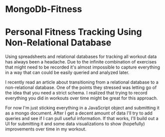 # MongoDb-Fitness
# Personal Fitness Tracking Using Non-Relational Database

Using spreadsheets and relational databases for tracking all workout data has always been a headache.  Due to the infinite combination of exercises that might need to be recorded it's almost impossible to capture everything in a way that can could be easily queried and analyzed later.

I recently read an article about transitioning from a relational database to a non-relational database.  One of the points they stressed was letting go of the idea that you need a strict schema.  I realized that trying to record everything you did in workouts over time might be great for this approach.

For now I'm just sticking everything in a JavaScript object and submitting it as a mongo document.  After I get a decent amount of data I'll try to add queries and see if I can pull useful information.  If that works, I'll build out a UI for submitting it and some data visualizations to show (hopefully) improvements over time in my workout.
